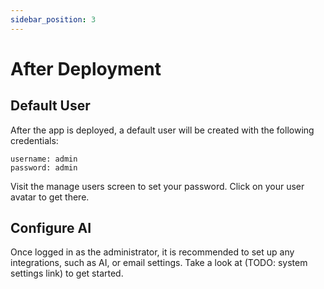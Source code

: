 ```yaml
---
sidebar_position: 3
---
```


# After Deployment

## Default User

After the app is deployed, a default user will be created with the following credentials:

```
username: admin
password: admin
```

Visit the manage users screen to set your password. Click on your user avatar to get there.

## Configure AI

Once logged in as the administrator, it is recommended to set up any integrations, such as AI, or email settings.
Take a look at (TODO: system settings link) to get started.

